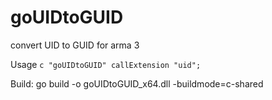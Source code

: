 # goUIDtoGUID
convert UID to GUID for arma 3

Usage 
	```c
	"goUIDtoGUID" callExtension "uid";
	```
	
Build:
    go build -o goUIDtoGUID_x64.dll -buildmode=c-shared

